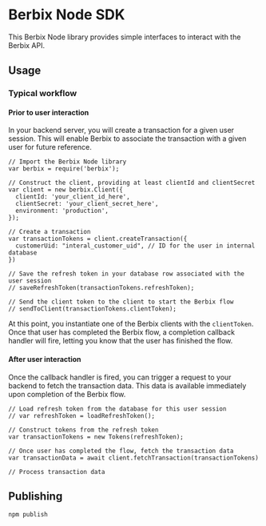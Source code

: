 # Berbix Node SDK

This Berbix Node library provides simple interfaces to interact with the Berbix API.

## Usage

### Typical workflow

#### Prior to user interaction

In your backend server, you will create a transaction for a given user session. This will
enable Berbix to associate the transaction with a given user for future reference.

    // Import the Berbix Node library
    var berbix = require('berbix');

    // Construct the client, providing at least clientId and clientSecret
    var client = new berbix.Client({
      clientId: 'your_client_id_here',
      clientSecret: 'your_client_secret_here',
      environment: 'production',
    });

    // Create a transaction
    var transactionTokens = client.createTransaction({
      customerUid: "interal_customer_uid", // ID for the user in internal database
    })

    // Save the refresh token in your database row associated with the user session
    // saveRefreshToken(transactionTokens.refreshToken);

    // Send the client token to the client to start the Berbix flow
    // sendToClient(transactionTokens.clientToken);

At this point, you instantiate one of the Berbix clients with the `clientToken`. Once
that user has completed the Berbix flow, a completion callback handler will fire, letting
you know that the user has finished the flow.

#### After user interaction

Once the callback handler is fired, you can trigger a request to your backend to fetch the
transaction data. This data is available immediately upon completion of the Berbix flow.

    // Load refresh token from the database for this user session
    // var refreshToken = loadRefreshToken();

    // Construct tokens from the refresh token
    var transactionTokens = new Tokens(refreshToken);

    // Once user has completed the flow, fetch the transaction data
    var transactionData = await client.fetchTransaction(transactionTokens)

    // Process transaction data

## Publishing

    npm publish
